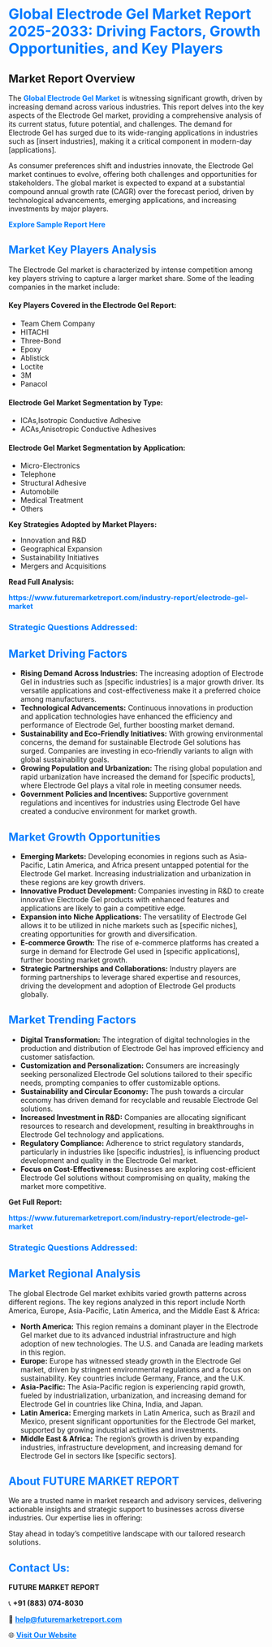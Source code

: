 <h1 style="color: #007BFF;">Global Electrode Gel Market Report 2025-2033: Driving Factors, Growth Opportunities, and Key Players</h1>

<section id="overview">
<h2>Market Report Overview</h2>
<p>The <a href="https://www.futuremarketreport.com/industry-report/electrode-gel-market" style="color: #007BFF; text-decoration: none;"><strong>Global Electrode Gel Market</strong></a> is witnessing significant growth, driven by increasing demand across various industries. This report delves into the key aspects of the Electrode Gel market, providing a comprehensive analysis of its current status, future potential, and challenges. The demand for Electrode Gel has surged due to its wide-ranging applications in industries such as [insert industries], making it a critical component in modern-day [applications].</p>
<p>As consumer preferences shift and industries innovate, the Electrode Gel market continues to evolve, offering both challenges and opportunities for stakeholders. The global market is expected to expand at a substantial compound annual growth rate (CAGR) over the forecast period, driven by technological advancements, emerging applications, and increasing investments by major players.</p>
</section>

<section id="overview">
<p><a href="https://www.futuremarketreport.com/request-sample/reportId=89938" style="color: #007BFF; text-decoration: none;"><strong>Explore Sample Report Here</strong></a></p>
</section>

<section id="key-players">
<h2 style="color: #007BFF;">Market Key Players Analysis</h2>
<p>The Electrode Gel market is characterized by intense competition among key players striving to capture a larger market share. Some of the leading companies in the market include:</p>
<h4>Key Players Covered in the Electrode Gel Report:</h4>
<ul><li>Team Chem Company</li><li>HITACHI</li><li>Three-Bond</li><li>Epoxy</li><li>Ablistick</li><li>Loctite</li><li>3M</li><li>Panacol</li></ul>
<h4>Electrode Gel Market Segmentation by Type:</h4>
<ul><li>ICAs,Isotropic Conductive Adhesive</li><li>ACAs,Anisotropic Conductive Adhesives</li></ul>

<h4>Electrode Gel Market Segmentation by Application:</h4>
<ul><li>Micro-Electronics</li><li>Telephone</li><li>Structural Adhesive</li><li>Automobile</li><li>Medical Treatment</li><li>Others</li></ul>
<p><strong>Key Strategies Adopted by Market Players:</strong></p>
<ul>
<li>Innovation and R&D</li>
<li>Geographical Expansion</li>
<li>Sustainability Initiatives</li>
<li>Mergers and Acquisitions</li>
</ul>
</section>

<section>
<p><strong>Read Full Analysis: </strong></p><a href="https://www.futuremarketreport.com/industry-report/electrode-gel-market" style="color: #007BFF; text-decoration: none;"><strong>https://www.futuremarketreport.com/industry-report/electrode-gel-market</strong></a>
<h3 style="color: #007BFF;">Strategic Questions Addressed:</h3>
</section>

<section id="driving-factors">
<h2 style="color: #007BFF;">Market Driving Factors</h2>
<ul>
<li><strong>Rising Demand Across Industries:</strong> The increasing adoption of Electrode Gel in industries such as [specific industries] is a major growth driver. Its versatile applications and cost-effectiveness make it a preferred choice among manufacturers.</li>
<li><strong>Technological Advancements:</strong> Continuous innovations in production and application technologies have enhanced the efficiency and performance of Electrode Gel, further boosting market demand.</li>
<li><strong>Sustainability and Eco-Friendly Initiatives:</strong> With growing environmental concerns, the demand for sustainable Electrode Gel solutions has surged. Companies are investing in eco-friendly variants to align with global sustainability goals.</li>
<li><strong>Growing Population and Urbanization:</strong> The rising global population and rapid urbanization have increased the demand for [specific products], where Electrode Gel plays a vital role in meeting consumer needs.</li>
<li><strong>Government Policies and Incentives:</strong> Supportive government regulations and incentives for industries using Electrode Gel have created a conducive environment for market growth.</li>
</ul>
</section>

<section id="growth-opportunities">
<h2 style="color: #007BFF;">Market Growth Opportunities</h2>
<ul>
<li><strong>Emerging Markets:</strong> Developing economies in regions such as Asia-Pacific, Latin America, and Africa present untapped potential for the Electrode Gel market. Increasing industrialization and urbanization in these regions are key growth drivers.</li>
<li><strong>Innovative Product Development:</strong> Companies investing in R&D to create innovative Electrode Gel products with enhanced features and applications are likely to gain a competitive edge.</li>
<li><strong>Expansion into Niche Applications:</strong> The versatility of Electrode Gel allows it to be utilized in niche markets such as [specific niches], creating opportunities for growth and diversification.</li>
<li><strong>E-commerce Growth:</strong> The rise of e-commerce platforms has created a surge in demand for Electrode Gel used in [specific applications], further boosting market growth.</li>
<li><strong>Strategic Partnerships and Collaborations:</strong> Industry players are forming partnerships to leverage shared expertise and resources, driving the development and adoption of Electrode Gel products globally.</li>
</ul>
</section>

<section id="trending-factors">
<h2 style="color: #007BFF;">Market Trending Factors</h2>
<ul>
<li><strong>Digital Transformation:</strong> The integration of digital technologies in the production and distribution of Electrode Gel has improved efficiency and customer satisfaction.</li>
<li><strong>Customization and Personalization:</strong> Consumers are increasingly seeking personalized Electrode Gel solutions tailored to their specific needs, prompting companies to offer customizable options.</li>
<li><strong>Sustainability and Circular Economy:</strong> The push towards a circular economy has driven demand for recyclable and reusable Electrode Gel solutions.</li>
<li><strong>Increased Investment in R&D:</strong> Companies are allocating significant resources to research and development, resulting in breakthroughs in Electrode Gel technology and applications.</li>
<li><strong>Regulatory Compliance:</strong> Adherence to strict regulatory standards, particularly in industries like [specific industries], is influencing product development and quality in the Electrode Gel market.</li>
<li><strong>Focus on Cost-Effectiveness:</strong> Businesses are exploring cost-efficient Electrode Gel solutions without compromising on quality, making the market more competitive.</li>
</ul>
</section>

<section>
<p><strong>Get Full Report: </strong></p><a href="https://www.futuremarketreport.com/industry-report/electrode-gel-market" style="color: #007BFF; text-decoration: none;"><strong>https://www.futuremarketreport.com/industry-report/electrode-gel-market</strong></a>
<h3 style="color: #007BFF;">Strategic Questions Addressed:</h3>
</section>


<section id="regional-analysis">
<h2 style="color: #007BFF;">Market Regional Analysis</h2>
<p>The global Electrode Gel market exhibits varied growth patterns across different regions. The key regions analyzed in this report include North America, Europe, Asia-Pacific, Latin America, and the Middle East & Africa:</p>
<ul>
<li><strong>North America:</strong> This region remains a dominant player in the Electrode Gel market due to its advanced industrial infrastructure and high adoption of new technologies. The U.S. and Canada are leading markets in this region.</li>
<li><strong>Europe:</strong> Europe has witnessed steady growth in the Electrode Gel market, driven by stringent environmental regulations and a focus on sustainability. Key countries include Germany, France, and the U.K.</li>
<li><strong>Asia-Pacific:</strong> The Asia-Pacific region is experiencing rapid growth, fueled by industrialization, urbanization, and increasing demand for Electrode Gel in countries like China, India, and Japan.</li>
<li><strong>Latin America:</strong> Emerging markets in Latin America, such as Brazil and Mexico, present significant opportunities for the Electrode Gel market, supported by growing industrial activities and investments.</li>
<li><strong>Middle East & Africa:</strong> The region’s growth is driven by expanding industries, infrastructure development, and increasing demand for Electrode Gel in sectors like [specific sectors].</li>
</ul>
</section>

<footer>
<h2 style="color: #007BFF;">About FUTURE MARKET REPORT</h2>
<p>We are a trusted name in market research and advisory services, delivering actionable insights and strategic support to businesses across diverse industries. Our expertise lies in offering:</p>

<p>Stay ahead in today’s competitive landscape with our tailored research solutions.</p>

<h2 style="color: #007BFF;">Contact Us:</h2>
<p><strong>FUTURE MARKET REPORT</strong></p>
<p>📞 <strong>+91 (883) 074-8030</strong></p>
<p>📧 <strong><a href="mailto:help@futuremarketreport.com" style="color: #007BFF;">help@futuremarketreport.com</a></strong></p>
<p>🌐 <strong><a href="https://www.futuremarketreport.com/" style="color: #007BFF;">Visit Our Website</a></strong></p>
</footer>